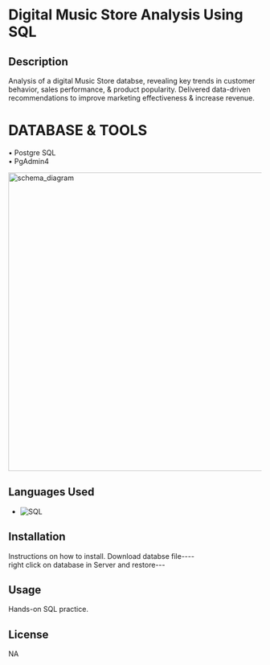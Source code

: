 # Digital Music Store Analysis Using SQL

## Description
Analysis of a digital Music Store databse, revealing key trends in customer behavior, sales performance, & product 
popularity. Delivered data-driven recommendations to improve marketing effectiveness & increase revenue. 

# __DATABASE__ __&__ __TOOLS__
• Postgre SQL   
• PgAdmin4


<img width="594" alt="schema_diagram" src="https://github.com/user-attachments/assets/71d0d717-a55f-4e41-bb5c-c4aa485b26c6" />

## Languages Used
- ![SQL](https://img.shields.io/badge/-SQL-yellow)

## Installation
Instructions on how to install.
Download databse file----   
right click on database in Server and restore---

## Usage
Hands-on SQL practice.

## License
NA
